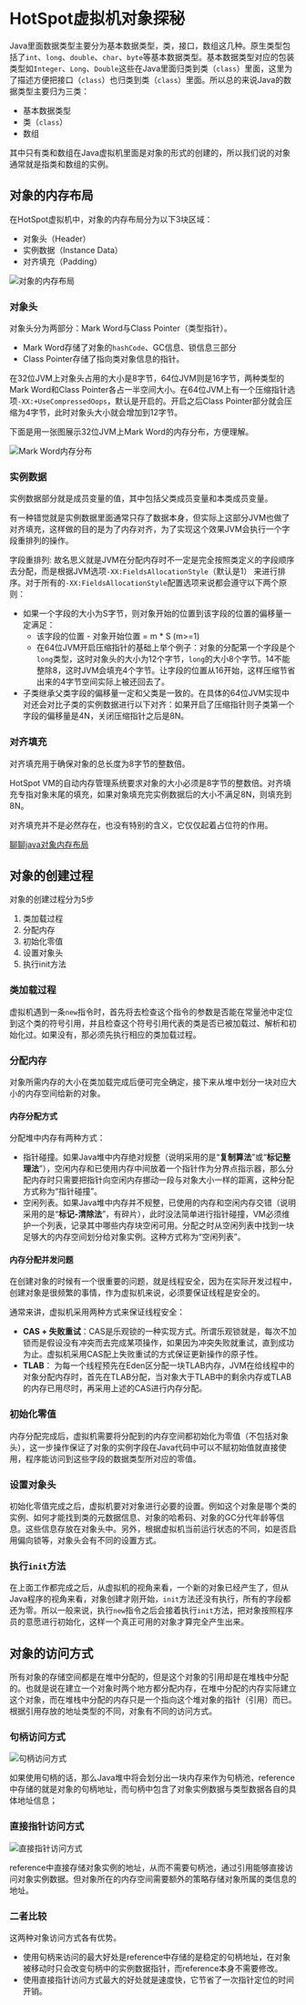 # HotSpot虚拟机对象探秘

Java里面数据类型主要分为基本数据类型，类，接口，数组这几种。原生类型包括了`int`、`long`、`double`、`char`、`byte`等基本数据类型。基本数据类型对应的包装类型如`Integer`、`Long`、`Double`这些在Java里面归类到类（`class`）里面，这里为了描述方便把接口（`class`）也归类到类（`class`）里面。所以总的来说Java的数据类型主要归为三类：

- 基本数据类型
- 类（`class`）
- 数组

其中只有类和数组在Java虚拟机里面是对象的形式的创建的，所以我们说的对象通常就是指类和数组的实例。

## 对象的内存布局

在HotSpot虚拟机中，对象的内存布局分为以下3块区域：

- 对象头（Header）
- 实例数据（Instance Data）
- 对齐填充（Padding）

![对象的内存布局](../../resource/img/Java基础/对象的内存布局.png)

### 对象头

对象头分为两部分：Mark Word与Class Pointer（类型指针）。

- Mark Word存储了对象的`hashCode`、GC信息、锁信息三部分
- Class Pointer存储了指向类对象信息的指针。

在32位JVM上对象头占用的大小是8字节，64位JVM则是16字节，两种类型的Mark Word和Class Pointer各占一半空间大小。在64位JVM上有一个压缩指针选项`-XX:+UseCompressedOops`，默认是开启的。开启之后Class Pointer部分就会压缩为4字节，此时对象头大小就会增加到12字节。

下面是用一张图展示32位JVM上Mark Word的内存分布，方便理解。

![Mark Word内存分布](../../resource/img/Java基础/Mark%20Word内存分布.png)

### 实例数据

实例数据部分就是成员变量的值，其中包括父类成员变量和本类成员变量。

有一种错觉就是实例数据里面通常只存了数据本身，但实际上这部分JVM也做了对齐填充，这样做的目的是为了内存对齐，为了实现这个效果JVM会执行一个字段重排列的操作。

字段重排列: 故名思义就是JVM在分配内存时不一定是完全按照类定义的字段顺序去分配，而是根据JVM选项`-XX:FieldsAllocationStyle`（默认是1） 来进行排序。对于所有的`-XX:FieldsAllocationStyle`配置选项来说都会遵守以下两个原则：

- 如果一个字段的大小为S字节，则对象开始的位置到该字段的位置的偏移量一定满足：
  - 该字段的位置 - 对象开始位置 = m * S (m>=1)
  - 在64位JVM开启压缩指针的基础上举个例子：对象的分配第一个字段是个`long`类型，这时对象头的大小为12个字节，`long`的大小8个字节。14不能整除8，这时JVM会填充4个字节。让字段的位置从16开始，这样压缩节省出来的4字节空间实际上被还回去了。
- 子类继承父类字段的偏移量一定和父类是一致的。在具体的64位JVM实现中对还会对比子类的实例数据进行以下对齐：如果开启了压缩指针则子类第一个字段的偏移量是4N，关闭压缩指针之后是8N。

### 对齐填充

对齐填充用于确保对象的总长度为8字节的整数倍。

HotSpot VM的自动内存管理系统要求对象的大小必须是8字节的整数倍。对齐填充专指对象末尾的填充，如果对象填充完实例数据后的大小不满足8N，则填充到8N。

对齐填充并不是必然存在，也没有特别的含义，它仅仅起着占位符的作用。

[聊聊java对象内存布局](https://zhuanlan.zhihu.com/p/50984945)

## 对象的创建过程

对象的创建过程分为5步

1. 类加载过程
2. 分配内存
3. 初始化零值
4. 设置对象头
5. 执行init方法

### 类加载过程

虚拟机遇到一条`new`指令时，首先将去检查这个指令的参数是否能在常量池中定位到这个类的符号引用，并且检查这个符号引用代表的类是否已被加载过、解析和初始化过。如果没有，那必须先执行相应的类加载过程。

### 分配内存

对象所需内存的大小在类加载完成后便可完全确定，接下来从堆中划分一块对应大小的内存空间给新的对象。

#### 内存分配方式

分配堆中内存有两种方式：

- 指针碰撞。如果Java堆中内存绝对规整（说明采用的是“**复制算法**”或“**标记整理法**”），空闲内存和已使用内存中间放着一个指针作为分界点指示器，那么分配内存时只需要把指针向空闲内存挪动一段与对象大小一样的距离，这种分配方式称为“指针碰撞”。
- 空闲列表。如果Java堆中内存并不规整，已使用的内存和空闲内存交错（说明采用的是“**标记-清除法**”，有碎片），此时没法简单进行指针碰撞，VM必须维护一个列表，记录其中哪些内存块空闲可用。分配之时从空闲列表中找到一块足够大的内存空间划分给对象实例。这种方式称为“空闲列表”。

#### 内存分配并发问题

在创建对象的时候有一个很重要的问题，就是线程安全，因为在实际开发过程中，创建对象是很频繁的事情，作为虚拟机来说，必须要保证线程是安全的。

通常来讲，虚拟机采用两种方式来保证线程安全：

- **CAS + 失败重试**：CAS是乐观锁的一种实现方式。所谓乐观锁就是，每次不加锁而是假设没有冲突而去完成某项操作，如果因为冲突失败就重试，直到成功为止。虚拟机采用CAS配上失败重试的方式保证更新操作的原子性。
- **TLAB**： 为每一个线程预先在Eden区分配一块TLAB内存，JVM在给线程中的对象分配内存时，首先在TLAB分配，当对象大于TLAB中的剩余内存或TLAB的内存已用尽时，再采用上述的CAS进行内存分配。

### 初始化零值

内存分配完成后，虚拟机需要将分配到的内存空间都初始化为零值（不包括对象头），这一步操作保证了对象的实例字段在Java代码中可以不赋初始值就直接使用，程序能访问到这些字段的数据类型所对应的零值。

### 设置对象头

初始化零值完成之后，虚拟机要对对象进行必要的设置。例如这个对象是哪个类的实例、如何才能找到类的元数据信息、对象的哈希码、对象的GC分代年龄等信息。这些信息存放在对象头中。另外，根据虚拟机当前运行状态的不同，如是否启用偏向锁等，对象头会有不同的设置方式。

### 执行`init`方法

在上面工作都完成之后，从虚拟机的视角来看，一个新的对象已经产生了，但从Java程序的视角来看，对象创建才刚开始，`init`方法还没有执行，所有的字段都还为零。所以一般来说，执行`new`指令之后会接着执行`init`方法，把对象按照程序员的意愿进行初始化，这样一个真正可用的对象才算完全产生出来。

## 对象的访问方式

所有对象的存储空间都是在堆中分配的，但是这个对象的引用却是在堆栈中分配的。也就是说在建立一个对象时两个地方都分配内存，在堆中分配的内存实际建立这个对象，而在堆栈中分配的内存只是一个指向这个堆对象的指针（引用）而已。根据引用存放的地址类型的不同，对象有不同的访问方式。

### 句柄访问方式

![句柄访问方式](../../resource/img/Java基础/句柄访问方式.png)

如果使用句柄的话，那么Java堆中将会划分出一块内存来作为句柄池，reference中存储的就是对象的句柄地址，而句柄中包含了对象实例数据与类型数据各自的具体地址信息；

### 直接指针访问方式

![直接指针访问方式](../../resource/img/Java基础/直接指针访问方式.png)

reference中直接存储对象实例的地址，从而不需要句柄池，通过引用能够直接访问对象实例数据。但对象所在的内存空间需要额外的策略存储对象所属的类信息的地址。

### 二者比较

这两种对象访问方式各有优势。

- 使用句柄来访问的最大好处是reference中存储的是稳定的句柄地址，在对象被移动时只会改变句柄中的实例数据指针，而reference本身不需要修改。
- 使用直接指针访问方式最大的好处就是速度快，它节省了一次指针定位的时间开销。
